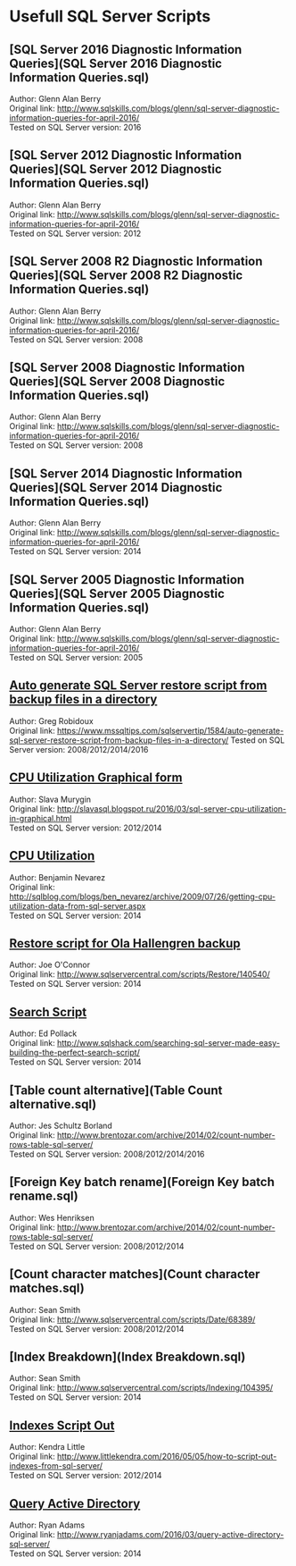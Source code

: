 # Usefull SQL Server Scripts


## [SQL Server 2016 Diagnostic Information Queries](SQL Server 2016 Diagnostic Information Queries.sql)
Author: Glenn Alan Berry<br/>
Original link: http://www.sqlskills.com/blogs/glenn/sql-server-diagnostic-information-queries-for-april-2016/<br/>
Tested on SQL Server version: 2016


## [SQL Server 2012 Diagnostic Information Queries](SQL Server 2012 Diagnostic Information Queries.sql)
Author: Glenn Alan Berry<br/>
Original link: http://www.sqlskills.com/blogs/glenn/sql-server-diagnostic-information-queries-for-april-2016/<br/>
Tested on SQL Server version: 2012


## [SQL Server 2008 R2 Diagnostic Information Queries](SQL Server 2008 R2 Diagnostic Information Queries.sql)
Author: Glenn Alan Berry<br/>
Original link: http://www.sqlskills.com/blogs/glenn/sql-server-diagnostic-information-queries-for-april-2016/<br/>
Tested on SQL Server version: 2008


## [SQL Server 2008 Diagnostic Information Queries](SQL Server 2008 Diagnostic Information Queries.sql)
Author: Glenn Alan Berry<br/>
Original link: http://www.sqlskills.com/blogs/glenn/sql-server-diagnostic-information-queries-for-april-2016/<br/>
Tested on SQL Server version: 2008


## [SQL Server 2014 Diagnostic Information Queries](SQL Server 2014 Diagnostic Information Queries.sql)
Author: Glenn Alan Berry<br/>
Original link: http://www.sqlskills.com/blogs/glenn/sql-server-diagnostic-information-queries-for-april-2016/<br/>
Tested on SQL Server version: 2014


## [SQL Server 2005 Diagnostic Information Queries](SQL Server 2005 Diagnostic Information Queries.sql)
Author: Glenn Alan Berry<br/>
Original link: http://www.sqlskills.com/blogs/glenn/sql-server-diagnostic-information-queries-for-april-2016/<br/>
Tested on SQL Server version: 2005


## [Auto generate SQL Server restore script from backup files in a directory](Generate_Restore_Script_From_Backup_Folder.sql)
Author: Greg Robidoux<br/>
Original link: https://www.mssqltips.com/sqlservertip/1584/auto-generate-sql-server-restore-script-from-backup-files-in-a-directory/
Tested on SQL Server version: 2008/2012/2014/2016


## [CPU Utilization Graphical form](CPU_Utilization_Graphical_form.sql)
Author: Slava Murygin<br/>
Original link: http://slavasql.blogspot.ru/2016/03/sql-server-cpu-utilization-in-graphical.html<br/>
Tested on SQL Server version: 2012/2014


## [CPU Utilization](CPU_Utilization.sql)
Author: Benjamin Nevarez<br/>
Original link: http://sqlblog.com/blogs/ben_nevarez/archive/2009/07/26/getting-cpu-utilization-data-from-sql-server.aspx<br/>
Tested on SQL Server version: 2014


## [Restore script for Ola Hallengren backup](Restore_script_for_Ola_Hallengren_backup.sql)
Author: Joe O'Connor<br/>
Original link: http://www.sqlservercentral.com/scripts/Restore/140540/<br/>
Tested on SQL Server version: 2014


## [Search Script](Search_Script.sql)
Author: Ed Pollack<br/>
Original link: http://www.sqlshack.com/searching-sql-server-made-easy-building-the-perfect-search-script/<br/>
Tested on SQL Server version: 2014


## [Table count alternative](Table Count alternative.sql)
Author: Jes Schultz Borland<br/>
Original link: http://www.brentozar.com/archive/2014/02/count-number-rows-table-sql-server/<br/>
Tested on SQL Server version: 2008/2012/2014/2016


## [Foreign Key batch rename](Foreign Key batch rename.sql)
Author: Wes Henriksen<br/>
Original link: http://www.brentozar.com/archive/2014/02/count-number-rows-table-sql-server/<br/>
Tested on SQL Server version: 2008/2012/2014


## [Count character matches](Count character matches.sql)
Author: Sean Smith<br/>
Original link: http://www.sqlservercentral.com/scripts/Date/68389/<br/>
Tested on SQL Server version: 2008/2012/2014


## [Index Breakdown](Index Breakdown.sql)
Author: Sean Smith<br/>
Original link: http://www.sqlservercentral.com/scripts/Indexing/104395/<br/>
Tested on SQL Server version: 2014


## [Indexes Script Out](Indexes_Script_Out.sql)
Author: Kendra Little<br/>
Original link: http://www.littlekendra.com/2016/05/05/how-to-script-out-indexes-from-sql-server/<br/>
Tested on SQL Server version: 2012/2014


## [Query Active Directory](QueryActiveDirectory.sql)
Author: Ryan Adams<br/>
Original link: http://www.ryanjadams.com/2016/03/query-active-directory-sql-server/<br/>
Tested on SQL Server version: 2014
